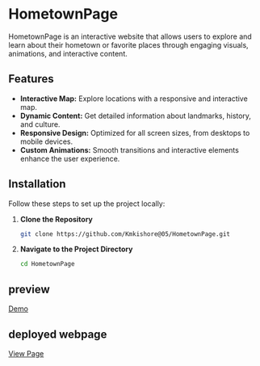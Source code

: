 # HometownPage

HometownPage is an interactive website that allows users to explore and learn about their hometown or favorite places through engaging visuals, animations, and interactive content.

## Features

- **Interactive Map:** Explore locations with a responsive and interactive map.
- **Dynamic Content:** Get detailed information about landmarks, history, and culture.
- **Responsive Design:** Optimized for all screen sizes, from desktops to mobile devices.
- **Custom Animations:** Smooth transitions and interactive elements enhance the user experience.

## Installation

Follow these steps to set up the project locally:

1. **Clone the Repository**
   ```bash
   git clone https://github.com/Kmkishore@05/HometownPage.git
   ```

2. **Navigate to the Project Directory**
   ```bash
   cd HometownPage
   ```
## preview
[Demo](SoloProject.mp4)

## deployed webpage
[View Page](https://salemcity.netlify.app/)








